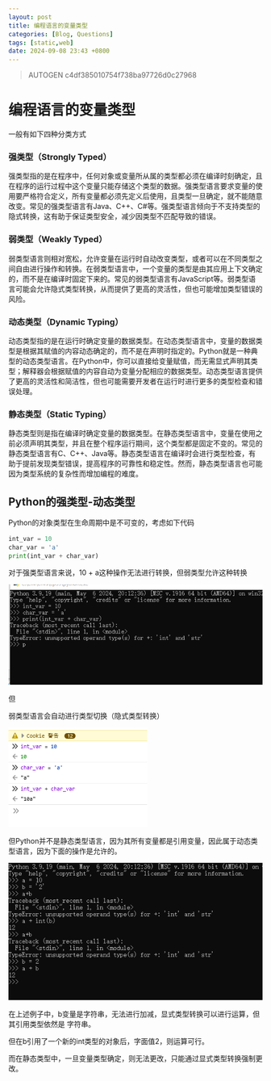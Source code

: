 ```yaml
---
layout: post
title: 编程语言的变量类型
categories: [Blog, Questions]
tags: [static,web]
date: 2024-09-08 23:43 +0800
---
```

> AUTOGEN c4df385010754f738ba97726d0c27968

# 编程语言的变量类型

一般有如下四种分类方式

### 强类型（Strongly Typed）

强类型指的是在程序中，任何对象或变量所从属的类型都必须在编译时刻确定，且在程序的运行过程中这个变量只能存储这个类型的数据。强类型语言要求变量的使用要严格符合定义，所有变量都必须先定义后使用，且类型一旦确定，就不能随意改变。常见的强类型语言有Java、C++、C#等。强类型语言倾向于不支持类型的隐式转换，这有助于保证类型安全，减少因类型不匹配导致的错误。

### 弱类型（Weakly Typed）

弱类型语言则相对宽松，允许变量在运行时自动改变类型，或者可以在不同类型之间自由进行操作和转换。在弱类型语言中，一个变量的类型是由其应用上下文确定的，而不是在编译时固定下来的。常见的弱类型语言有JavaScript等。弱类型语言可能会允许隐式类型转换，从而提供了更高的灵活性，但也可能增加类型错误的风险。

### 动态类型（Dynamic Typing）

动态类型指的是在运行时确定变量的数据类型。在动态类型语言中，变量的数据类型是根据其赋值的内容动态确定的，而不是在声明时指定的。Python就是一种典型的动态类型语言。在Python中，你可以直接给变量赋值，而无需显式声明其类型；解释器会根据赋值的内容自动为变量分配相应的数据类型。动态类型语言提供了更高的灵活性和简洁性，但也可能需要开发者在运行时进行更多的类型检查和错误处理。

### 静态类型（Static Typing）

静态类型则是指在编译时确定变量的数据类型。在静态类型语言中，变量在使用之前必须声明其类型，并且在整个程序运行期间，这个类型都是固定不变的。常见的静态类型语言有C、C++、Java等。静态类型语言在编译时会进行类型检查，有助于提前发现类型错误，提高程序的可靠性和稳定性。然而，静态类型语言也可能因为类型系统的复杂性而增加编程的难度。

## Python的强类型-动态类型

Python的对象类型在生命周期中是不可变的，考虑如下代码

```python
int_var = 10
char_var = 'a'
print(int_var + char_var)
```

对于强类型语言来说，10 + a这种操作无法进行转换，但弱类型允许这种转换

![image-20240908235544385](./../assets/img/2024-09-08-ques-编程语言的类型/image-20240908235544385.png)

但

弱类型语言会自动进行类型切换（隐式类型转换）

![image-20240908235625982](./../assets/img/2024-09-08-ques-编程语言的类型/image-20240908235625982.png)

但Python并不是静态类型语言，因为其所有变量都是引用变量，因此属于动态类型语言，因为下面的操作是允许的。

![image-20240908235949153](./../assets/img/2024-09-08-ques-编程语言的类型/image-20240908235949153.png)

在上述例子中，b变量是字符串，无法进行加减，显式类型转换可以进行运算，但其引用类型依然是 字符串。

但在b引用了一个新的int类型的对象后，字面值2，则运算可行。

而在静态类型中，一旦变量类型确定，则无法更改，只能通过显式类型转换强制更改。
